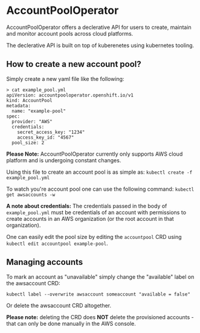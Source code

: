 # AccountPoolOperator

AccountPoolOperator offers a declerative API for users to create, maintain and monitor account pools across cloud platforms.

The declerative API is built on top of kuberenetes using kubernetes tooling.

## How to create a new account pool?

Simply create a new yaml file like the following:

```
> cat example_pool.yml
apiVersion: accountpooloperator.openshift.io/v1
kind: AccountPool
metadata:
  name: "example-pool"
spec:
  provider: "AWS"
  credentials:
    secret_access_key: "1234"
    access_key_id: "4567"
  pool_size: 2
```

**Please Note:** AccountPoolOperator currently only supports AWS cloud platform and is undergoing constant changes.

Using this file to create an account pool is as simple as: `kubectl create -f example_pool.yml`

To watch you're account pool one can use the following command: `kubectl get awsaccounts -w`

**A note about credentials:** The credentials passed in the body of `example_pool.yml` must be credentials
of an account with permissions to create accounts in an AWS organization (or the root account in that organization).

One can easily edit the pool size by editing the `accountpool` CRD using `kubectl edit accountpool example-pool`.

## Managing accounts
To mark an account as "unavailable" simply change the "available" label on the awsaccount CRD:
```
kubectl label --overwrite awsaccount someaccount "available = false"
```
Or delete the awsaccount CRD altogether.

**Please note:** deleting the CRD does **NOT** delete the provisioned accounts - that can only be done manually in the AWS console.


